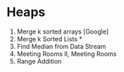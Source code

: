 # Heaps

1) Merge k sorted arrays [Google]
2) Merge k Sorted Lists *
3) Find Median from Data Stream
4) Meeting Rooms II, Meeting Rooms
5) Range Addition